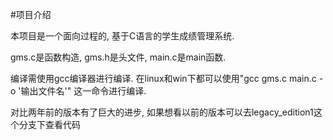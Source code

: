 #项目介绍

本项目是一个面向过程的, 基于C语言的学生成绩管理系统.

gms.c是函数构造, gms.h是头文件, main.c是main函数.

编译需使用gcc编译器进行编译.  在linux和win下都可以使用"gcc gms.c main.c -o '输出文件名'" 这一命令进行编译.

对比两年前的版本有了巨大的进步, 如果想看以前的版本可以去legacy_edition1这个分支下查看代码
